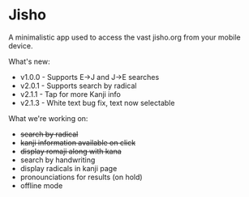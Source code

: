 # Jisho

A minimalistic app used to access the vast jisho.org from your mobile device. 

What's new:
* v1.0.0 - Supports E->J and J->E searches
* v2.0.1 - Supports search by radical
* v2.1.1 - Tap for more Kanji info
* v2.1.3 - White text bug fix, text now selectable

What we're working on:
* ~~search by radical~~
* ~~kanji information available on click~~
* ~~display romaji along with kana~~
* search by handwriting
* display radicals in kanji page
* pronounciations for results (on hold)
* offline mode
